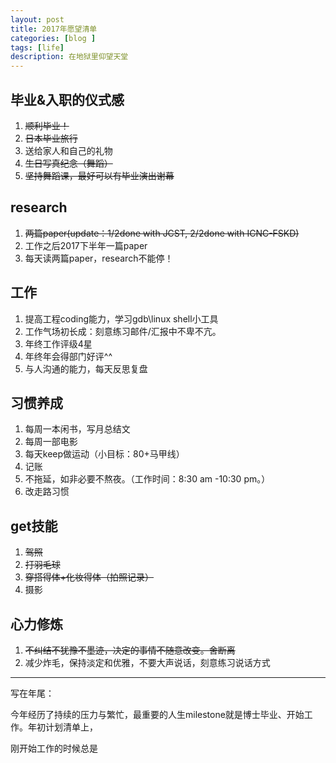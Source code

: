 ```yaml
---
layout: post
title: 2017年愿望清单
categories: [blog ]
tags: [life]
description: 在地狱里仰望天堂
---
```


## 毕业&入职的仪式感
1. ~~顺利毕业！~~
2. ~~日本毕业旅行~~
3. 送给家人和自己的礼物
4. ~~生日写真纪念（舞蹈）~~
5. ~~坚持舞蹈课，最好可以有毕业演出谢幕~~

## research
1. ~~两篇paper(update：1/2done with JCST, 2/2done with ICNC-FSKD)~~
2. 工作之后2017下半年一篇paper
3. 每天读两篇paper，research不能停！


## 工作
1. 提高工程coding能力，学习gdb\linux shell小工具
2. 工作气场初长成：刻意练习邮件/汇报中不卑不亢。
3. 年终工作评级4星
4. 年终年会得部门好评^^
5. 与人沟通的能力，每天反思复盘


## 习惯养成

1. 每周一本闲书，写月总结文
2. 每周一部电影
3. 每天keep做运动（小目标：80+马甲线）
4. 记账
5. 不拖延，如非必要不熬夜。（工作时间：8:30 am -10:30 pm。）
6. 改走路习惯


## get技能
1. ~~驾照~~
2. ~~打羽毛球~~
3. ~~穿搭得体+化妆得体（拍照记录）~~
4. 摄影


## 心力修炼
1. ~~不纠结不犹豫不墨迹，决定的事情不随意改变。舍断离~~
2. 减少炸毛，保持淡定和优雅，不要大声说话，刻意练习说话方式



------- 
写在年尾：

今年经历了持续的压力与繁忙，最重要的人生milestone就是博士毕业、开始工作。年初计划清单上，

刚开始工作的时候总是
